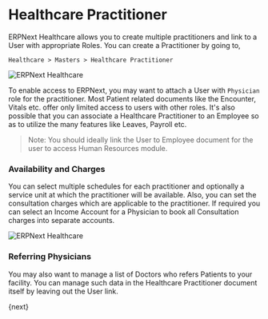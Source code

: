 <!-- add-breadcrumbs -->
# Healthcare Practitioner
ERPNext Healthcare allows you to create multiple practitioners and link to a User with appropriate Roles. You can create a Practitioner by going to,

`Healthcare > Masters > Healthcare Practitioner`

<img class="screenshot" alt="ERPNext Healthcare" src="{{docs_base_url}}/assets/img/healthcare/practitioner_1.png">

To enable access to ERPNext, you may want to attach a User with `Physician` role for the practitioner. Most Patient related documents like the Encounter, Vitals etc. offer only limited access to users with other roles. It's also possible that you can associate a Healthcare Practitioner to an Employee so as to utilize the many features like Leaves, Payroll etc.

>Note: You should ideally link the User to Employee document for the user to access Human Resources module.

### Availability and Charges
You can select multiple schedules for each practitioner and optionally a service unit at which the practitioner will be available. Also, you can set the consultation charges which are applicable to the practitioner. If required you can select an Income Account for a Physician to book all Consultation charges into separate accounts.

<img class="screenshot" alt="ERPNext Healthcare" src="{{docs_base_url}}/assets/img/healthcare/practitioner_2.png">

### Referring Physicians
You may also want to manage a list of Doctors who refers Patients to your facility. You can manage such data in the Healthcare Practitioner document itself by leaving out the User link.

{next}
